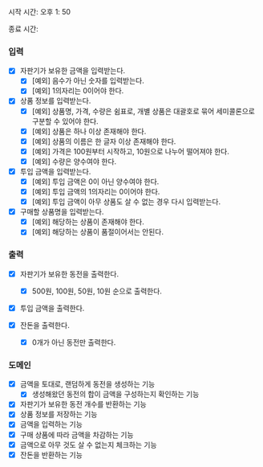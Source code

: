 <p> 시작 시간: 오후 1: 50 </p>
<p> 종료 시간: </p>

### 입력 
- [x] 자판기가 보유한 금액을 입력받는다.
  - [x] [예외] 음수가 아닌 숫자를 입력받는다.
  - [x] [예외] 1의자리는 0이어야 한다.

- [x] 상품 정보를 입력받는다.
  - [x] [예외] 상품명, 가격, 수량은 쉼표로, 개별 상품은 대괄호로 묶어 세미콜론으로 구분할 수 있어야 한다.
  - [x] [예외] 상품은 하나 이상 존재해야 한다.
  - [x] [예외] 상품의 이름은 한 글자 이상 존재해야 한다. 
  - [x] [예외] 가격은 100원부터 시작하고, 10원으로 나누어 떨어져야 한다.
  - [x] [예외] 수량은 양수여야 한다.

- [x] 투입 금액을 입력받는다.
  - [x] [예외] 투입 금액은 0이 아닌 양수여야 한다.
  - [x] [예외] 투입 금액의 1의자리는 0이어야 한다.
  - [x] [예외] 투입 금액이 아무 상품도 살 수 없는 경우 다시 입력받는다.

- [x] 구매할 상품명을 입력받는다.
  - [x] [예외] 해당하는 상품이 존재해야 한다.
  - [x] [예외] 해당하는 상품이 품절이어서는 안된다.

### 출력
- [x] 자판기가 보유한 동전을 출력한다.
  - [x] 500원, 100원, 50원, 10원 순으로 출력한다.

- [x] 투입 금액을 출력한다.
  
- [x] 잔돈을 출력한다.
  - [x] 0개가 아닌 동전만 출력한다.

### 도메인
- [x] 금액을 토대로, 랜덤하게 동전을 생성하는 기능
  - [x] 생성해왔던 동전의 합이 금액을 구성하는지 확인하는 기능

- [x] 자판기가 보유한 동전 개수를 반환하는 기능
- [x] 상품 정보를 저장하는 기능
- [x] 금액을 입력하는 기능
- [x] 구매 상품에 따라 금액을 차감하는 기능
- [x] 금액으로 아무 것도 살 수 없는지 체크하는 기능
- [x] 잔돈을 반환하는 기능